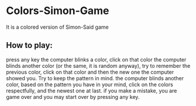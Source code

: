 # Colors-Simon-Game
It is a colored version of Simon-Said game

## How to play:
press any key
the computer blinks a color, click on that color
the computer blinds another color (or the same, it is random anyway), try to remember the previous color, click on that color and then the new one the computer showed you. Try to keep the pattern in mind.
the computer blinds another color, based on the pattern you have in your mind, click on the colors respectfully, and the newest one at last. if you make a mistake, you are game over and you may start over by pressing any key.
